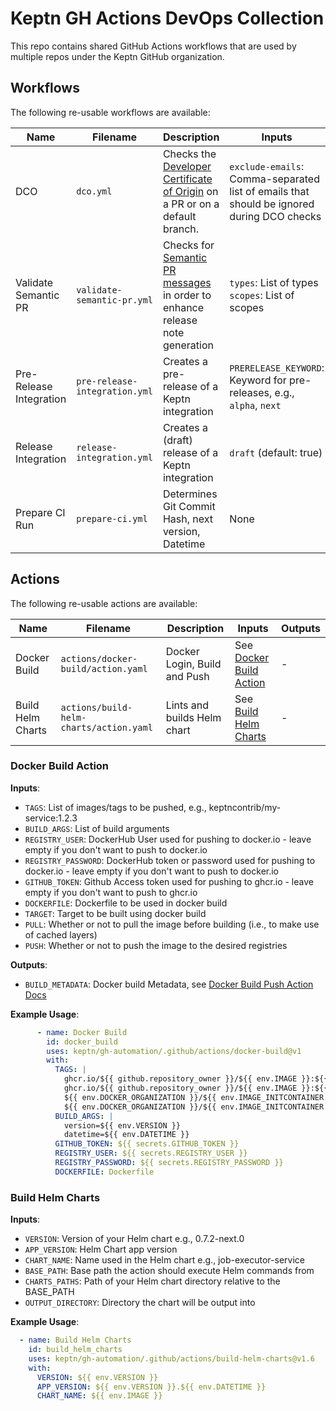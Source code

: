 # Keptn GH Actions DevOps Collection

This repo contains shared GitHub Actions workflows that are used by multiple repos under the Keptn GitHub organization.

## Workflows

The following re-usable workflows are available:

| Name                    | Filename                      | Description | Inputs | Outputs |
|-------------------------|-------------------------------|-------------|--------|---------|
| DCO                     | `dco.yml`                     | Checks the [Developer Certificate of Origin](https://developercertificate.org/) on a PR or on a default branch. |`exclude-emails`: Comma-separated list of emails that should be ignored during DCO checks | None |
| Validate Semantic PR    | `validate-semantic-pr.yml`    | Checks for [Semantic PR messages](https://www.conventionalcommits.org/en/v1.0.0/) in order to enhance release note generation | `types`: List of types <br/>`scopes`: List of scopes | None |
| Pre-Release Integration | `pre-release-integration.yml` | Creates a pre-release of a Keptn integration | `PRERELEASE_KEYWORD`: Keyword for pre-releases, e.g., `alpha`, `next` | `RELEASE_TAG` |
| Release Integration     | `release-integration.yml`     | Creates a (draft) release of a Keptn integration | `draft` (default: true) | `RELEASE_TAG` |
| Prepare CI Run          | `prepare-ci.yml`              | Determines Git Commit Hash, next version, Datetime | None | `BRANCH`<br/>`BRANCH_SLUG`<br/>`VERSION`<br/>`DATETIME`<br/>`GIT_SHA` |

## Actions

The following re-usable actions are available:

| Name              | Filename                                | Description                  | Inputs                                          | Outputs |
|-------------------|-----------------------------------------|------------------------------|-------------------------------------------------|---------|
| Docker Build      | `actions/docker-build/action.yaml`      | Docker Login, Build and Push | See [Docker Build Action](#docker-build-action) | -       |
| Build Helm Charts | `actions/build-helm-charts/action.yaml` | Lints and builds Helm chart  | See [Build Helm Charts](#build-helm-charts)     | -       |

### Docker Build Action


**Inputs**:
* `TAGS`: List of images/tags to be pushed, e.g., keptncontrib/my-service:1.2.3
* `BUILD_ARGS`: List of build arguments
* `REGISTRY_USER`: DockerHub User used for pushing to docker.io - leave empty if you don't want to push to docker.io
* `REGISTRY_PASSWORD`: DockerHub token or password used for pushing to docker.io - leave empty if you don't want to push to docker.io
* `GITHUB_TOKEN`: Github Access token used for pushing to ghcr.io - leave empty if you don't want to push to ghcr.io
* `DOCKERFILE`: Dockerfile to be used in docker build
* `TARGET`: Target to be built using docker build
* `PULL`: Whether or not to pull the image before building (i.e., to make use of cached layers)
* `PUSH`: Whether or not to push the image to the desired registries

**Outputs**:
* `BUILD_METADATA`: Docker build Metadata, see [Docker Build Push Action Docs](https://github.com/docker/build-push-action#outputs)


**Example Usage**:
```yaml
      - name: Docker Build
        id: docker_build
        uses: keptn/gh-automation/.github/actions/docker-build@v1
        with:
          TAGS: |
            ghcr.io/${{ github.repository_owner }}/${{ env.IMAGE }}:${{ env.VERSION }}
            ghcr.io/${{ github.repository_owner }}/${{ env.IMAGE }}:${{ env.VERSION }}.${{ env.DATETIME }}
            ${{ env.DOCKER_ORGANIZATION }}/${{ env.IMAGE_INITCONTAINER }}:${{ env.VERSION }}
            ${{ env.DOCKER_ORGANIZATION }}/${{ env.IMAGE_INITCONTAINER }}:${{ env.VERSION }}.${{ env.DATETIME }}
          BUILD_ARGS: |
            version=${{ env.VERSION }}
            datetime=${{ env.DATETIME }}
          GITHUB_TOKEN: ${{ secrets.GITHUB_TOKEN }}
          REGISTRY_USER: ${{ secrets.REGISTRY_USER }}
          REGISTRY_PASSWORD: ${{ secrets.REGISTRY_PASSWORD }}
          DOCKERFILE: Dockerfile
```

### Build Helm Charts 

**Inputs**:
* `VERSION`: Version of your Helm chart e.g., 0.7.2-next.0
* `APP_VERSION`: Helm Chart app version
* `CHART_NAME`: Name used in the Helm chart e.g., job-executor-service
* `BASE_PATH`: Base path the action should execute Helm commands from
* `CHARTS_PATHS`: Path of your Helm chart directory relative to the BASE_PATH
* `OUTPUT_DIRECTORY`: Directory the chart will be output into

**Example Usage**:

```yaml
  - name: Build Helm Charts
    id: build_helm_charts
    uses: keptn/gh-automation/.github/actions/build-helm-charts@v1.6
    with:
      VERSION: ${{ env.VERSION }}
      APP_VERSION: ${{ env.VERSION }}.${{ env.DATETIME }}
      CHART_NAME: ${{ env.IMAGE }}
```
